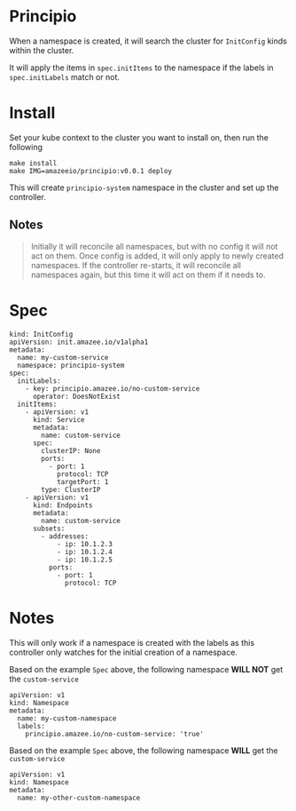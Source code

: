 # Principio

When a namespace is created, it will search the cluster for `InitConfig` kinds within the cluster.

It will apply the items in `spec.initItems` to the namespace if the labels in `spec.initLabels` match or not.

# Install

Set your kube context to the cluster you want to install on, then run the following
```
make install
make IMG=amazeeio/principio:v0.0.1 deploy
```
This will create `principio-system` namespace in the cluster and set up the controller.

## Notes
> Initially it will reconcile all namespaces, but with no config it will not act on them.
> Once config is added, it will only apply to newly created namespaces.
> If the controller re-starts, it will reconcile all namespaces again, but this time it will act on them if it needs to.

# Spec
```
kind: InitConfig
apiVersion: init.amazee.io/v1alpha1
metadata:
  name: my-custom-service
  namespace: principio-system
spec:
  initLabels:
    - key: principio.amazee.io/no-custom-service
      operator: DoesNotExist
  initItems:
    - apiVersion: v1
      kind: Service
      metadata:
        name: custom-service
      spec:
        clusterIP: None
        ports:
          - port: 1
            protocol: TCP
            targetPort: 1
        type: ClusterIP
    - apiVersion: v1
      kind: Endpoints
      metadata:
        name: custom-service
      subsets:
        - addresses:
            - ip: 10.1.2.3
            - ip: 10.1.2.4
            - ip: 10.1.2.5
          ports:
            - port: 1
              protocol: TCP
```

# Notes

This will only work if a namespace is created with the labels as this controller only watches for the initial creation of a namespace.

Based on the example `Spec` above, the following namespace **WILL NOT** get the `custom-service`
```
apiVersion: v1
kind: Namespace
metadata:
  name: my-custom-namespace
  labels:
    principio.amazee.io/no-custom-service: 'true'
```

Based on the example `Spec` above, the following namespace **WILL** get the `custom-service`
```
apiVersion: v1
kind: Namespace
metadata:
  name: my-other-custom-namespace
```